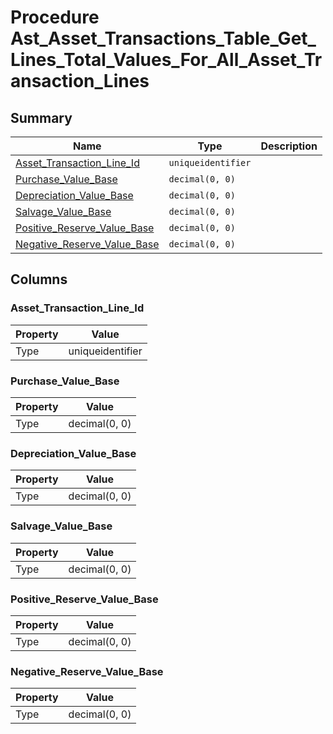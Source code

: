 # Procedure Ast_Asset_Transactions_Table_Get_Lines_Total_Values_For_All_Asset_Transaction_Lines


## Summary

| Name | Type | Description |
| - | - | --- |
|[Asset_Transaction_Line_Id](#asset_transaction_line_id)|`uniqueidentifier` ||
|[Purchase_Value_Base](#purchase_value_base)|`decimal(0, 0)` ||
|[Depreciation_Value_Base](#depreciation_value_base)|`decimal(0, 0)` ||
|[Salvage_Value_Base](#salvage_value_base)|`decimal(0, 0)` ||
|[Positive_Reserve_Value_Base](#positive_reserve_value_base)|`decimal(0, 0)` ||
|[Negative_Reserve_Value_Base](#negative_reserve_value_base)|`decimal(0, 0)` ||

## Columns

### Asset_Transaction_Line_Id

| Property | Value |
| - | - |
|Type|uniqueidentifier|

### Purchase_Value_Base

| Property | Value |
| - | - |
|Type|decimal(0, 0)|

### Depreciation_Value_Base

| Property | Value |
| - | - |
|Type|decimal(0, 0)|

### Salvage_Value_Base

| Property | Value |
| - | - |
|Type|decimal(0, 0)|

### Positive_Reserve_Value_Base

| Property | Value |
| - | - |
|Type|decimal(0, 0)|

### Negative_Reserve_Value_Base

| Property | Value |
| - | - |
|Type|decimal(0, 0)|



